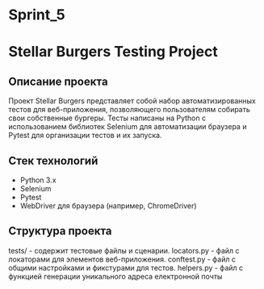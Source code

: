 # Sprint_5
# Stellar Burgers Testing Project

## Описание проекта

Проект Stellar Burgers представляет собой набор автоматизированных тестов для веб-приложения, позволяющего 
пользователям собирать свои собственные бургеры. Тесты написаны на Python с использованием библиотек Selenium
для автоматизации браузера и Pytest для организации тестов и их запуска.


## Стек технологий

- Python 3.x
- Selenium
- Pytest
- WebDriver для браузера (например, ChromeDriver)


## Структура проекта

tests/ - содержит тестовые файлы и сценарии.
locators.py - файл с локаторами для элементов веб-приложения.
conftest.py - файл с общими настройками и фикстурами для тестов.
helpers.py - файл с функцией генерации уникального адреса електронной почты